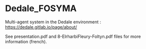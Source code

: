# Dedale_FOSYMA

Multi-agent system in the Dedale environment : https://dedale.gitlab.io/page/about/

See presentation.pdf and 8-ElrharbiFleury-Foltyn.pdf files for more information (french).
